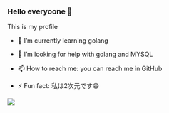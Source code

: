 ### Hello everyoone 👋

This is my profile

<!-- - 🔭 I’m currently working on golang -->
- 🌱 I’m currently learning golang
<!-- - 👯 I’m looking to collaborate on ... -->
- 🤔 I’m looking for help with golang and MYSQL
<!-- - 💬 Ask me about ... -->
- 📫 How to reach me: you can reach me in GitHub
<!-- - 😄 Pronouns: ... -->
- ⚡ Fun fact: 私は2次元です😄


<img src="https://github-readme-stats.vercel.app/api?username=mikuwife&show_icons=true&theme=radical">
